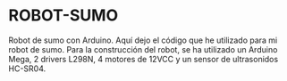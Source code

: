 # ROBOT-SUMO
Robot de sumo con Arduino.
Aquí dejo el código que he utilizado para mi robot de sumo.
Para la construcción del robot, se ha utilizado un Arduino Mega, 2 drivers L298N, 4 motores de 12VCC y un sensor de ultrasonidos HC-SR04.


